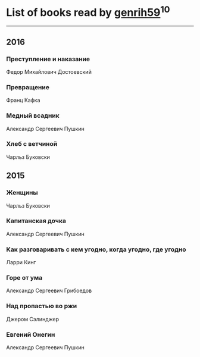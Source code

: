 # List of books read by [genrih59](https://www.facebook.com/app_scoped_user_id/872361436199401/)<sup>10</sup>
---

## 2016

### Преступление и наказание
Федор Михайлович Достоевский


### Превращение
Франц Кафка


### Медный всадник
Александр Сергеевич Пушкин


### Хлеб с ветчиной
Чарльз Буковски



## 2015

### Женщины
Чарльз Буковски


### Капитанская дочка
Александр Сергеевич Пушкин


### Как разговаривать с кем угодно, когда угодно, где угодно
Ларри Кинг


### Горе от ума
Александр Сергеевич Грибоедов


### Над пропастью во ржи
Джером Сэлинджер


### Евгений Онегин
Александр Сергеевич Пушкин



